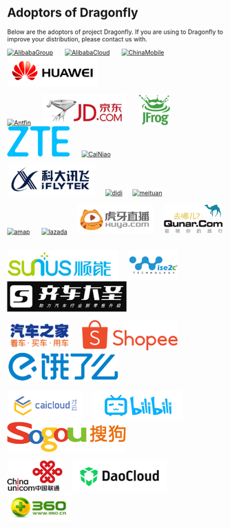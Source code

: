 # Adoptors of Dragonfly

Below are the adoptors of project Dragonfly. If you are using to Dragonfly to improve your distribution, please contact us with.

<a href="https://www.alibabagroup.com" border="0" target="_blank"><img alt="AlibabaGroup" src="docs/images/adoptor_logo/AlibabaGroup.jpg" height="70"></a> &nbsp; &nbsp; &nbsp;
<a href="https://www.alibabacloud.com/zh" border="0" target="_blank"><img alt="AlibabaCloud" src="docs/images/adoptor_logo/AlibabaCloud.png" height="70"></a> &nbsp; &nbsp; &nbsp;
<a href="http://www.10086.cn/" border="0" target="_blank"><img alt="ChinaMobile" src="docs/images/adoptor_logo/ChinaMobile.png" height="70"></a> &nbsp; &nbsp; &nbsp;
<a href="https://www.huawei.com/en/" border="0" target="_blank"><img alt="Huawei" src="docs/images/adoptor_logo/huawei.jpg" height="70"></a> &nbsp; &nbsp; &nbsp;<br/><br/>
<a href="https://www.antfin.com/" border="0" target="_blank"><img alt="Antfin" src="docs/images/adoptor_logo/AntFinancial.png" height="70"></a> &nbsp; &nbsp; &nbsp;
<a href="https://www.jd.com/" border="0" target="_blank"><img alt="JD" src="docs/images/adoptor_logo/jd.jpeg" height="70"></a> &nbsp; &nbsp; &nbsp;
<a href="https://jfrog.com/" border="0" target="_blank"><img alt="jfrog" src="docs/images/adoptor_logo/jfrog.png" height="70"></a> &nbsp; &nbsp; &nbsp;
<a href="https://www.zte.com.cn/china/" border="0" target="_blank"><img alt="ZTE" src="docs/images/adoptor_logo/zte.png" height="70"></a> &nbsp; &nbsp; &nbsp;
<a href="https://www.cainiao.com/" border="0" target="_blank"><img alt="CaiNiao" src="docs/images/adoptor_logo/CaiNiao.gif" height="70"></a>&nbsp; &nbsp; &nbsp;<br/><br/>
<a href="http://www.iflytek.com/" border="0" target="_blank"><img alt="iflytek" src="docs/images/adoptor_logo/iFLYTEK.png" height="70"></a>&nbsp; &nbsp; &nbsp;
<a href="https://www.didiglobal.com" border="0" target="_blank"><img alt="didi" src="docs/images/adoptor_logo/didi.png" height="70"></a>&nbsp; &nbsp; &nbsp;
<a href="https://www.meituan.com" border="0" target="_blank"><img alt="meituan" src="docs/images/adoptor_logo/meituan.png" height="70"></a>&nbsp; &nbsp; &nbsp;<br/><br/>
<a href="https://www.amap.com/" border="0" target="_blank"><img alt="amap" src="docs/images/adoptor_logo/amap.png" height="70"></a> &nbsp; &nbsp; &nbsp;
<a href="https://www.lazada.com/" border="0" target="_blank"><img alt="lazada" src="docs/images/adoptor_logo/lazada.png" height="70"></a>&nbsp; &nbsp; &nbsp;
<a href="https://www.huya.com/" border="0" target="_blank"><img alt="huya" src="docs/images/adoptor_logo/huya.png" height="70"></a>&nbsp; &nbsp; &nbsp;
<a href="https://www.qunar.com/" border="0" target="_blank"><img alt="qunar" src="docs/images/adoptor_logo/qunar.png" height="70"></a>&nbsp; &nbsp; &nbsp;<br/><br/>
<a href="https://www.shunnengnet.com" border="0" target="_blank"><img alt="sunus" src="docs/images/adoptor_logo/sunus.png" height="70"></a>&nbsp; &nbsp; &nbsp;
<a href="http://wise2c.com/" border="0" target="_blank"><img alt="wise2c" src="docs/images/adoptor_logo/wise2c.png" height="70"></a>&nbsp; &nbsp; &nbsp;
<a href="http://www.mys4s.cn/#/index" border="0" target="_blank"><img alt="qichedasheng" src="docs/images/adoptor_logo/qichedasheng.png" height="70"></a>&nbsp; &nbsp; &nbsp;<br/><br/>
<a href="https://www.autohome.com.cn/beijing/" border="0" target="_blank"><img alt="autohome" src="docs/images/adoptor_logo/autohome.png" height="70"></a>&nbsp; &nbsp; &nbsp;
<a href="https://shopee.com/" border="0" target="_blank"><img alt="shopee" src="docs/images/adoptor_logo/shopee.svg" height="70"></a>&nbsp; &nbsp; &nbsp;
<a href="https://ele.me/" border="0" target="_blank"><img alt="eleme" src="docs/images/adoptor_logo/eleme.png" height="70"></a>&nbsp; &nbsp; &nbsp;<br/><br/>
<a href="https://caicloud.io/" border="0" target="_blank"><img alt="caicloud" src="docs/images/adoptor_logo/caicloud.png" height="70"></a>&nbsp; &nbsp; &nbsp;
<a href="https://www.bilibili.com/" border="0" target="_blank"><img alt="bilibili" src="docs/images/adoptor_logo/bilibili.png" height="70"></a>&nbsp; &nbsp; &nbsp;
<a href="https://www.sogou.com/" border="0" target="_blank"><img alt="sogou" src="docs/images/adoptor_logo/sogou.jpg" height="70"></a>&nbsp; &nbsp; &nbsp;<br/><br/>
<a href="www.chinaunicom.com.cn" border="0" target="_blank"><img alt="ChinaUnicom" src="docs/images/adoptor_logo/ChinaUnicom.png" height="70"></a>&nbsp; &nbsp; &nbsp;
<a href="https://www.daocloud.io/" border="0" target="_blank"><img alt="DaoCloud" src="docs/images/adoptor_logo/DaoCloud.png" height="70"></a>&nbsp; &nbsp; &nbsp;
<a href="https://www.360.cn//" border="0" target="_blank"><img alt="Qihoo360" src="docs/images/adoptor_logo/qihoo-360.jpg" height="70"></a>&nbsp; &nbsp; &nbsp;

